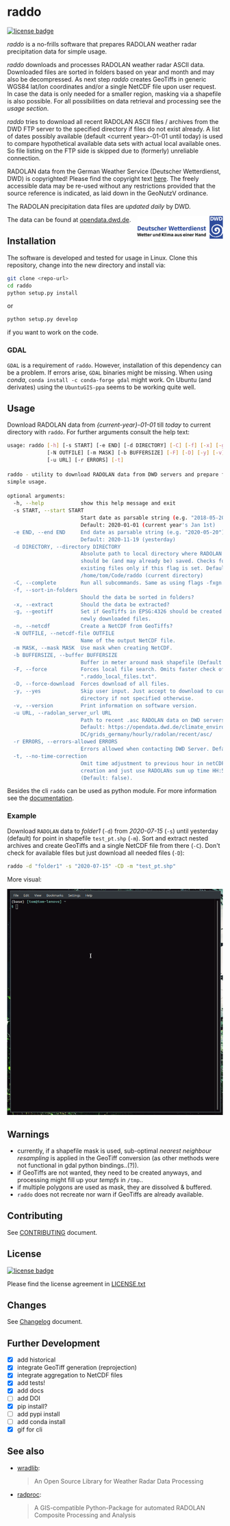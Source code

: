 # raddo

[![license badge](https://img.shields.io/badge/license-GNU_GPLv3-blue)](LICENSE.txt)


*raddo* is a no-frills software that prepares RADOLAN weather radar precipitation data for simple usage.

*raddo* downloads and processes RADOLAN weather radar ASCII data.
Downloaded files are sorted in folders based on year and month and may also be decompressed.
As next step *raddo* creates GeoTiffs in generic WGS84 lat/lon coordinates and/or a single NetCDF file upon user request.
In case the data is only needed for a smaller region, masking via a shapefile is also possible.
For all possibilities on data retrieval and processing see the *usage section*.

*raddo* tries to download all recent RADOLAN ASCII files / archives from the DWD FTP server to the specified directory if files do not exist already. A list of dates possibly available (default \<current year\>-01-01 until today) is used to compare hypothetical available data sets with actual local available ones. So file listing on the FTP side is skipped due to (formerly) unreliable connection.

RADOLAN data from the German Weather Service (Deutscher Wetterdienst, DWD) is copyrighted! Please find the copyright text [here](https://opendata.dwd.de/climate_environment/CDC/Terms_of_use.pdf).
The freely accessible data may be re-used without any restrictions provided that the source reference is indicated, as laid down in the GeoNutzV ordinance.

The RADOLAN precipitation data files are *updated daily* by DWD.

<img align="right" src="dwd_logo.png" width="200">

The data can be found at [opendata.dwd.de](https://opendata.dwd.de/climate_environment/CDC/grids_germany/hourly/radolan/recent/asc/ "https://opendata.dwd.de/climate_environment/CDC/grids_germany/hourly/radolan/recent/asc/").


## Installation

The software is developed and tested for usage in Linux.
Clone this repository, change into the new directory and install via:

``` sh
git clone <repo-url>
cd raddo
python setup.py install
```

or
``` sh
python setup.py develop
```
if you want to work on the code.

### GDAL

`GDAL` is a requirement of `raddo`. However, installation of this dependency can be a problem. If errors arise, `GDAL` binaries might be missing. When using *conda*, `conda install -c conda-forge gdal` might work. On Ubuntu (and derivates) using the `UbuntuGIS-ppa` seems to be working quite well.

## Usage

Download RADOLAN data from *{current-year}-01-01* till *today* to current directory with `raddo`. For further arguments consult the help text:


``` sh
usage: raddo [-h] [-s START] [-e END] [-d DIRECTORY] [-C] [-f] [-x] [-g] [-n]
             [-N OUTFILE] [-m MASK] [-b BUFFERSIZE] [-F] [-D] [-y] [-v]
             [-u URL] [-r ERRORS] [-t]

raddo - utility to download RADOLAN data from DWD servers and prepare for
simple usage.

optional arguments:
  -h, --help            show this help message and exit
  -s START, --start START
                        Start date as parsable string (e.g. "2018-05-20").
                        Default: 2020-01-01 (current year's Jan 1st)
  -e END, --end END     End date as parsable string (e.g. "2020-05-20").
                        Default: 2020-11-19 (yesterday)
  -d DIRECTORY, --directory DIRECTORY
                        Absolute path to local directory where RADOLAN data
                        should be (and may already be) saved. Checks for
                        existing files only if this flag is set. Default:
                        /home/tom/Code/raddo (current directory)
  -C, --complete        Run all subcommands. Same as using flags -fxgn.
  -f, --sort-in-folders
                        Should the data be sorted in folders?
  -x, --extract         Should the data be extracted?
  -g, --geotiff         Set if GeoTiffs in EPSG:4326 should be created for
                        newly downloaded files.
  -n, --netcdf          Create a NetCDF from GeoTiffs?
  -N OUTFILE, --netcdf-file OUTFILE
                        Name of the output NetCDF file.
  -m MASK, --mask MASK  Use mask when creating NetCDF.
  -b BUFFERSIZE, --buffer BUFFERSIZE
                        Buffer in meter around mask shapefile (Default 1400m).
  -F, --force           Forces local file search. Omits faster check of
                        ".raddo_local_files.txt".
  -D, --force-download  Forces download of all files.
  -y, --yes             Skip user input. Just accept to download to current
                        directory if not specified otherwise.
  -v, --version         Print information on software version.
  -u URL, --radolan_server_url URL
                        Path to recent .asc RADOLAN data on DWD servers.
                        Default: https://opendata.dwd.de/climate_environment/C
                        DC/grids_germany/hourly/radolan/recent/asc/
  -r ERRORS, --errors-allowed ERRORS
                        Errors allowed when contacting DWD Server. Default: 5
  -t, --no-time-correction
                        Omit time adjustment to previous hour in netCDF file
                        creation and just use RADOLANs sum up time HH:50
                        (Default: false).

```

Besides the cli `raddo` can be used as python module. For more information see the [documentation]().


### Example

Download `RADOLAN` data to *folder1* (`-d`) from *2020-07-15* (`-s`) until yesterday (default) for point in shapefile `test_pt.shp` (`-m`). Sort and extract nested archives and create GeoTiffs and a single NetCDF file from there (`-C`). Don't check for available files but just download all needed files (`-D`):
``` sh
raddo -d "folder1" -s "2020-07-15" -CD -m "test_pt.shp"
```

More visual:

![example image should load here...](raddo.gif "Terminal prompt")



## Warnings

- currently, if a shapefile mask is used, sub-optimal *nearest neighbour resampling* is applied in the GeoTiff conversion (as other methods were not functional in gdal python bindings..(?)).
- if GeoTiffs are not wanted, they need to be created anyways, and processing might fill up your *tempfs* in `/tmp`..
- if multiple polygons are used as mask, they are dissolved & buffered.
- `raddo` does not recreate nor warn if GeoTiffs are already available.

## Contributing

See [CONTRIBUTING](CONTRIBUTING.md) document.

## License
[![license badge](https://img.shields.io/badge/license-GNU_GPLv3-blue)](LICENSE.txt)

Please find the license agreement in [LICENSE.txt](LICENSE.txt)

## Changes

See [Changelog](CHANGELOG.md) document.

## Further Development

- [X] add historical
- [X] integrate GeoTiff generation (reprojection)
- [X] integrate aggregation to NetCDF files
- [X] add tests!
- [x] add docs
- [ ] add DOI
- [x] pip install?
- [ ] add pypi install
- [ ] add conda install
- [X] gif for cli

## See also

- [wradlib](https://github.com/wradlib/wradlib):
  > An Open Source Library for Weather Radar Data Processing

- [radproc](https://github.com/jkreklow/radproc):
  > A GIS-compatible Python-Package for automated RADOLAN Composite Processing and Analysis
